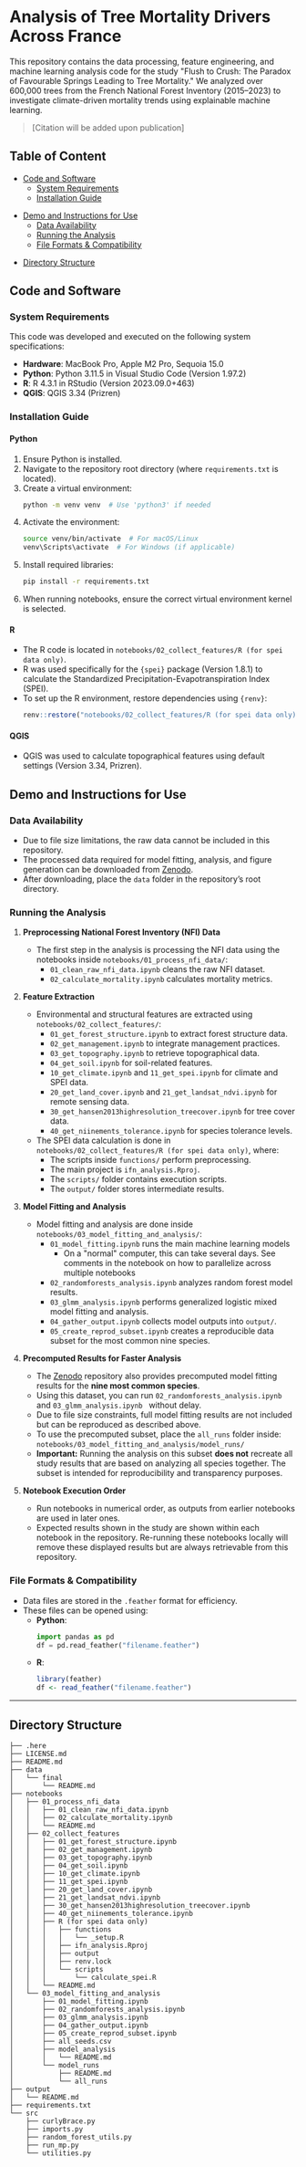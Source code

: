 # Analysis of Tree Mortality Drivers Across France

This repository contains the data processing, feature engineering, and machine learning analysis code for the study "Flush to Crush: The Paradox of Favourable Springs Leading to Tree Mortality." We analyzed over 600,000 trees from the French National Forest Inventory (2015–2023) to investigate climate-driven mortality trends using explainable machine learning.

> [Citation will be added upon publication]

## Table of Content

* [Code and Software](#code-and-software)
    + [System Requirements](#system-requirements)
    + [Installation Guide](#installation-guide)
+ [Demo and Instructions for Use](#demo-and-instructions-for-use)
    - [Data Availability](#data-availability)
    - [Running the Analysis](#running-the-analysis)
    - [File Formats & Compatibility](#file-formats-compatibility)
* [Directory Structure](#directory-structure)


## Code and Software
### System Requirements

This code was developed and executed on the following system specifications:

- **Hardware**: MacBook Pro, Apple M2 Pro, Sequoia 15.0
- **Python**: Python 3.11.5 in Visual Studio Code (Version 1.97.2)
- **R**: R 4.3.1 in RStudio (Version 2023.09.0+463)
- **QGIS**: QGIS 3.34 (Prizren)


### Installation Guide

#### Python

1. Ensure Python is installed.
2. Navigate to the repository root directory (where `requirements.txt` is located).
3. Create a virtual environment:
   ```bash
   python -m venv venv  # Use 'python3' if needed
   ```
4. Activate the environment:
   ```bash
   source venv/bin/activate  # For macOS/Linux
   venv\Scripts\activate  # For Windows (if applicable)
   ```
5. Install required libraries:
   ```bash
   pip install -r requirements.txt
   ```
6. When running notebooks, ensure the correct virtual environment kernel is selected.

#### R

- The R code is located in `notebooks/02_collect_features/R (for spei data only)`.
- R was used specifically for the `{spei}` package (Version 1.8.1) to calculate the Standardized Precipitation-Evapotranspiration Index (SPEI).
- To set up the R environment, restore dependencies using `{renv}`:
  ```r
  renv::restore("notebooks/02_collect_features/R (for spei data only)/renv.lock")
  ```

#### QGIS

- QGIS was used to calculate topographical features using default settings (Version 3.34, Prizren).


## Demo and Instructions for Use

### Data Availability

- Due to file size limitations, the raw data cannot be included in this repository.
- The processed data required for model fitting, analysis, and figure generation can be downloaded from [Zenodo](https://doi.org/10.5281/zenodo.14923701).
- After downloading, place the `data` folder in the repository’s root directory.

### Running the Analysis

1. **Preprocessing National Forest Inventory (NFI) Data**
   - The first step in the analysis is processing the NFI data using the notebooks inside `notebooks/01_process_nfi_data/`:
     - `01_clean_raw_nfi_data.ipynb` cleans the raw NFI dataset.
     - `02_calculate_mortality.ipynb` calculates mortality metrics.

2. **Feature Extraction**
   - Environmental and structural features are extracted using `notebooks/02_collect_features/`:
     - `01_get_forest_structure.ipynb` to extract forest structure data.
     - `02_get_management.ipynb` to integrate management practices.
     - `03_get_topography.ipynb` to retrieve topographical data.
     - `04_get_soil.ipynb` for soil-related features.
     - `10_get_climate.ipynb` and `11_get_spei.ipynb` for climate and SPEI data.
     - `20_get_land_cover.ipynb` and `21_get_landsat_ndvi.ipynb` for remote sensing data.
     - `30_get_hansen2013highresolution_treecover.ipynb` for tree cover data.
     - `40_get_niinements_tolerance.ipynb` for species tolerance levels.
   - The SPEI data calculation is done in `notebooks/02_collect_features/R (for spei data only)`, where:
     - The scripts inside `functions/` perform preprocessing.
     - The main project is `ifn_analysis.Rproj`.
     - The `scripts/` folder contains execution scripts.
     - The `output/` folder stores intermediate results.

3. **Model Fitting and Analysis**
   - Model fitting and analysis are done inside `notebooks/03_model_fitting_and_analysis/`:
     - `01_model_fitting.ipynb` runs the main machine learning models
         - On a "normal" computer, this can take several days. See comments in the notebook on how to parallelize across multiple notebooks
     - `02_randomforests_analysis.ipynb` analyzes random forest model results.
     - `03_glmm_analysis.ipynb` performs generalized logistic mixed model fitting and analysis.
     - `04_gather_output.ipynb` collects model outputs into `output/`.
     - `05_create_reprod_subset.ipynb` creates a reproducible data subset for the most common nine species.

4. **Precomputed Results for Faster Analysis**
   - The [Zenodo](https://doi.org/10.5281/zenodo.14923701) repository also provides precomputed model fitting results for the **nine most common species**.
   - Using this dataset, you can run `02_randomforests_analysis.ipynb` and `03_glmm_analysis.ipynb ` without delay.
   - Due to file size constraints, full model fitting results are not included but can be reproduced as described above.
   - To use the precomputed subset, place the `all_runs` folder inside: `notebooks/03_model_fitting_and_analysis/model_runs/`
   - **Important:** Running the analysis on this subset **does not** recreate all study results that are based on analyzing all species together. The subset is intended for reproducibility and transparency purposes.

5. **Notebook Execution Order**
   - Run notebooks in numerical order, as outputs from earlier notebooks are used in later ones.
   - Expected results shown in the study are shown within each notebook in the repository. Re-running these notebooks locally will remove these displayed results but are always retrievable from this repository.

### File Formats & Compatibility

- Data files are stored in the `.feather` format for efficiency.
- These files can be opened using:
  - **Python**:
    ```python
    import pandas as pd
    df = pd.read_feather("filename.feather")
    ```
  - **R**:
    ```r
    library(feather)
    df <- read_feather("filename.feather")
    ```

---

## Directory Structure

```
├── .here
├── LICENSE.md
├── README.md
├── data
│   └── final
│       └── README.md
├── notebooks
│   ├── 01_process_nfi_data
│   │   ├── 01_clean_raw_nfi_data.ipynb
│   │   ├── 02_calculate_mortality.ipynb
│   │   └── README.md
│   ├── 02_collect_features
│   │   ├── 01_get_forest_structure.ipynb
│   │   ├── 02_get_management.ipynb
│   │   ├── 03_get_topography.ipynb
│   │   ├── 04_get_soil.ipynb
│   │   ├── 10_get_climate.ipynb
│   │   ├── 11_get_spei.ipynb
│   │   ├── 20_get_land_cover.ipynb
│   │   ├── 21_get_landsat_ndvi.ipynb
│   │   ├── 30_get_hansen2013highresolution_treecover.ipynb
│   │   ├── 40_get_niinements_tolerance.ipynb
│   │   ├── R (for spei data only)
│   │   │   ├── functions
│   │   │   │   └── _setup.R
│   │   │   ├── ifn_analysis.Rproj
│   │   │   ├── output
│   │   │   ├── renv.lock
│   │   │   └── scripts
│   │   │       └── calculate_spei.R
│   │   └── README.md
│   └── 03_model_fitting_and_analysis
│       ├── 01_model_fitting.ipynb
│       ├── 02_randomforests_analysis.ipynb
│       ├── 03_glmm_analysis.ipynb
│       ├── 04_gather_output.ipynb
│       ├── 05_create_reprod_subset.ipynb
│       ├── all_seeds.csv
│       ├── model_analysis
│       │   └── README.md
│       └── model_runs
│           ├── README.md
│           └── all_runs
├── output
│   └── README.md
├── requirements.txt
└── src
    ├── curlyBrace.py
    ├── imports.py
    ├── random_forest_utils.py
    ├── run_mp.py
    └── utilities.py
```